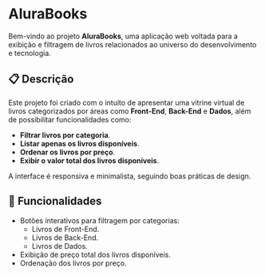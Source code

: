 # AluraBooks

Bem-vindo ao projeto **AluraBooks**, uma aplicação web voltada para a exibição e filtragem de livros relacionados ao universo do desenvolvimento e tecnologia.

## 📋 Descrição

Este projeto foi criado com o intuito de apresentar uma vitrine virtual de livros categorizados por áreas como **Front-End**, **Back-End** e **Dados**, além de possibilitar funcionalidades como:

- **Filtrar livros por categoria**.
- **Listar apenas os livros disponíveis**.
- **Ordenar os livros por preço**.
- **Exibir o valor total dos livros disponíveis**.

A interface é responsiva e minimalista, seguindo boas práticas de design.

## 🚀 Funcionalidades

- Botões interativos para filtragem por categorias:
  - Livros de Front-End.
  - Livros de Back-End.
  - Livros de Dados.
- Exibição de preço total dos livros disponíveis.
- Ordenação dos livros por preço.
